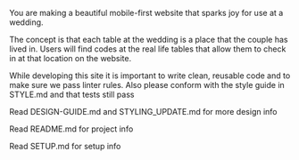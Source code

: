 You are making a beautiful mobile-first website that sparks joy for use at a wedding.

The concept is that each table at the wedding is a place that the couple has lived in. Users will find codes
at the real life tables that allow them to check in at that location on the website.

While developing this site it is important to write clean, reusable code and to make sure we pass linter
rules. Also please conform with the style guide in STYLE.md and that tests still pass

Read DESIGN-GUIDE.md and STYLING_UPDATE.md for more design info

Read README.md for project info

Read SETUP.md for setup info

